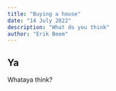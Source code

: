 ```yaml
---
title: "Buying a house"
date: "14 July 2022"
description: "What do you think"
author: "Erik Beem"
---
```


## Ya

Whataya think?
